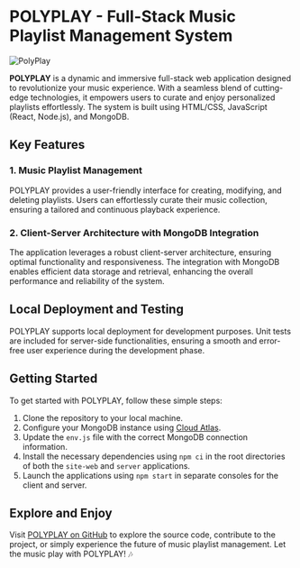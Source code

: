 # POLYPLAY - Full-Stack Music Playlist Management System

![PolyPlay](/doc/polyplay-logo.png)

**POLYPLAY** is a dynamic and immersive full-stack web application designed to revolutionize your music experience. With a seamless blend of cutting-edge technologies, it empowers users to curate and enjoy personalized playlists effortlessly. The system is built using HTML/CSS, JavaScript (React, Node.js), and MongoDB.

## Key Features

### 1. Music Playlist Management
POLYPLAY provides a user-friendly interface for creating, modifying, and deleting playlists. Users can effortlessly curate their music collection, ensuring a tailored and continuous playback experience.

### 2. Client-Server Architecture with MongoDB Integration
The application leverages a robust client-server architecture, ensuring optimal functionality and responsiveness. The integration with MongoDB enables efficient data storage and retrieval, enhancing the overall performance and reliability of the system.

## Local Deployment and Testing

POLYPLAY supports local deployment for development purposes. Unit tests are included for server-side functionalities, ensuring a smooth and error-free user experience during the development phase.

## Getting Started

To get started with POLYPLAY, follow these simple steps:

1. Clone the repository to your local machine.
2. Configure your MongoDB instance using [Cloud Atlas](https://www.mongodb.com/cloud/atlas).
3. Update the `env.js` file with the correct MongoDB connection information.
4. Install the necessary dependencies using `npm ci` in the root directories of both the `site-web` and `server` applications.
5. Launch the applications using `npm start` in separate consoles for the client and server.

## Explore and Enjoy

Visit [POLYPLAY on GitHub](https://github.com/o-benz/POLYNATOR) to explore the source code, contribute to the project, or simply experience the future of music playlist management. Let the music play with POLYPLAY! 🎶
